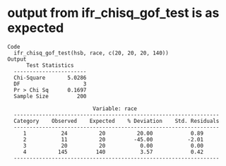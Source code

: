 # output from ifr_chisq_gof_test is as expected

    Code
      ifr_chisq_gof_test(hsb, race, c(20, 20, 20, 140))
    Output
          Test Statistics     
      -----------------------
      Chi-Square       5.0286 
      DF                    3 
      Pr > Chi Sq      0.1697 
      Sample Size         200 
      
                               Variable: race                           
      -----------------------------------------------------------------
      Category    Observed    Expected    % Deviation    Std. Residuals 
      -----------------------------------------------------------------
         1           24          20          20.00            0.89      
         2           11          20         -45.00           -2.01      
         3           20          20           0.00            0.00      
         4          145         140           3.57            0.42      
      -----------------------------------------------------------------

